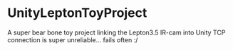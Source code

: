 # UnityLeptonToyProject
A super bear bone toy project linking the Lepton3.5 IR-cam into Unity
TCP connection is super unreliable... fails often :/
